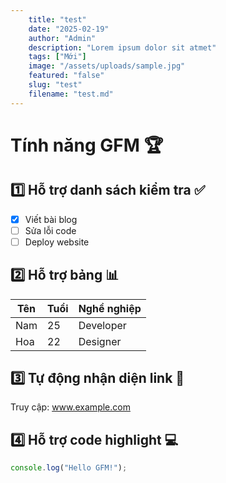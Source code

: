 ```yaml
---
    title: "test"
    date: "2025-02-19"
    author: "Admin"
    description: "Lorem ipsum dolor sit atmet"
    tags: ["Mới"]
    image: "/assets/uploads/sample.jpg"
    featured: "false"
    slug: "test"
    filename: "test.md"
---
```




# Tính năng GFM 🏆

## 1️⃣ Hỗ trợ danh sách kiểm tra ✅
- [x] Viết bài blog
- [ ] Sửa lỗi code
- [ ] Deploy website

## 2️⃣ Hỗ trợ bảng 📊  
| Tên     | Tuổi | Nghề nghiệp  |
|---------|-----|-------------|
| Nam     | 25  | Developer   |
| Hoa     | 22  | Designer    |

## 3️⃣ Tự động nhận diện link 🔗  
Truy cập: www.example.com

## 4️⃣ Hỗ trợ code highlight 💻  
```javascript
console.log("Hello GFM!");